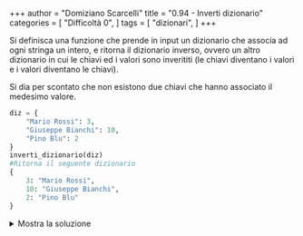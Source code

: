+++
author = "Domiziano Scarcelli"
title = "0.94 - Inverti dizionario"
categories = [
    "Difficoltà 0",
]
tags = [
    "dizionari",
]
+++

Si definisca una funzione che prende in input un dizionario che associa ad ogni stringa un intero, e ritorna il dizionario inverso, ovvero un altro dizionario in cui le chiavi ed i valori sono inverititi (le chiavi diventano i valori e i valori diventano le chiavi).

Si dia per scontato che non esistono due chiavi che hanno associato il medesimo valore. 

```python
diz = {
	"Mario Rossi": 3,
	"Giuseppe Bianchi": 10,
	"Pino Blu": 2
}
inverti_dizionario(diz)
#Ritorna il seguente dizionario
{
	3: "Mario Rossi",
	10: "Giuseppe Bianchi",
	2: "Pino Blu"
}

```
<details>
<summary>Mostra la soluzione</summary>

```python
def inverti_dizionario(diz):
	diz_invertito = {}
	for key, value in diz.items():
		diz_invertito[value] = key
	return diz_invertito
```

Oppure

```python
def inverti_dizionario(diz):
	return {value: key for key, value in diz.items()}
```

</details>
